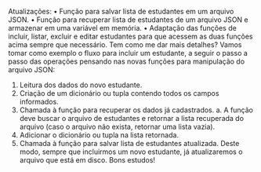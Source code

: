 Atualizações: •	Função para salvar lista de estudantes em um arquivo JSON.
•	Função para recuperar lista de estudantes de um arquivo JSON e armazenar em uma variável em memória.
•	Adaptação das funções de incluir, listar, excluir e editar estudantes para que acessem as duas funções acima sempre que necessário.
Tem como me dar mais detalhes?
Vamos tomar como exemplo o fluxo para incluir um estudante, a seguir o passo a passo das operações pensando nas novas funções para manipulação do arquivo JSON:
1.	Leitura dos dados do novo estudante.
2.	Criação de um dicionário ou tupla contendo todos os campos informados.
3.	Chamada à função para recuperar os dados já cadastrados.
a.	A função deve buscar o arquivo de estudantes e retornar a lista recuperada do arquivo (caso o arquivo não exista, retornar uma lista vazia).
4.	Adicionar o dicionário ou tupla na lista retornada.
5.	Chamada à função para salvar lista de estudantes atualizada.
Deste modo, sempre que incluirmos um novo estudante, já atualizaremos o arquivo que está em disco.
Bons estudos!
